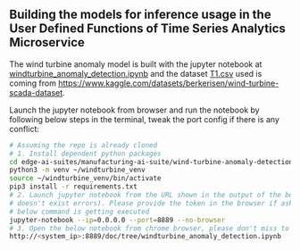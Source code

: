 ## Building the models for inference usage in the User Defined Functions of Time Series Analytics Microservice

The wind turbine anomaly model is built with the
jupyter notebook at [windturbine_anomaly_detection.ipynb](windturbine_anomaly_detection.ipynb) and the dataset [T1.csv](T1.csv) used is coming from https://www.kaggle.com/datasets/berkerisen/wind-turbine-scada-dataset.

Launch the jupyter notebook from browser and run the notebook by following below steps in the terminal, tweak the port config if there is any conflict:

```bash
# Assuming the repo is already cloned
# 1. Install dependent python packages
cd edge-ai-suites/manufacturing-ai-suite/wind-turbine-anomaly-detection/training
python3 -m venv ~/windturbine_venv
source ~/windturbine_venv/bin/activate
pip3 install -r requirements.txt
# 2. Launch jupyter notebook from the URL shown in the output of the below command (re-run this command if you see any kernel
# doesn't exist errors). Please provide the token in the browser if asked for, it can be fetched from the terminal where the 
# below command is getting executed
jupyter-notebook --ip=0.0.0.0 --port=8889 --no-browser
# 3. Open the below notebook from chrome browser, please don't miss to update the system_ip in the URL
http://<system_ip>:8889/doc/tree/windturbine_anomaly_detection.ipynb
```
